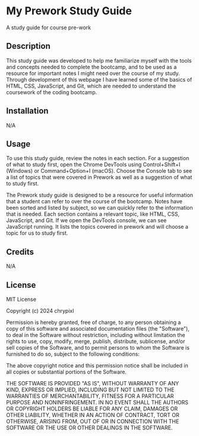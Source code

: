 # My Prework Study Guide
A study guide for course pre-work

## Description

This study guide was developed to help me familiarize myself with the tools and concepts needed to complete the bootcamp, and to be used as a resource for important notes I might need over the course of my study. Through development of this webpage I have learned some of the basics of HTML, CSS, JavaScript, and Git, which are needed to understand the coursework of the coding bootcamp.

## Installation

N/A

## Usage

To use this study guide, review the notes in each section. For a suggestion of what to study first, open the Chrome DevTools using Control+Shift+I (Windows) or Command+Option+I (macOS). Choose the Console tab to see a list of topics that were covered in Prework as well as a suggestion of what to study first.

The Prework study guide is designed to be a resource for useful information that a student can refer to over the course of the bootcamp. Notes have been sorted and listed by subject, so we can quickly refer to the information that is needed. Each section contains a relevant topic, like HTML, CSS, JavaScript, and Git. If we open the DevTools console, we can see JavaScript running. It lists the topics covered in prework and will choose a topic for us to study first.

## Credits

N/A

## License

MIT License

Copyright (c) 2024 chrypixl

Permission is hereby granted, free of charge, to any person obtaining a copy
of this software and associated documentation files (the "Software"), to deal
in the Software without restriction, including without limitation the rights
to use, copy, modify, merge, publish, distribute, sublicense, and/or sell
copies of the Software, and to permit persons to whom the Software is
furnished to do so, subject to the following conditions:

The above copyright notice and this permission notice shall be included in all
copies or substantial portions of the Software.

THE SOFTWARE IS PROVIDED "AS IS", WITHOUT WARRANTY OF ANY KIND, EXPRESS OR
IMPLIED, INCLUDING BUT NOT LIMITED TO THE WARRANTIES OF MERCHANTABILITY,
FITNESS FOR A PARTICULAR PURPOSE AND NONINFRINGEMENT. IN NO EVENT SHALL THE
AUTHORS OR COPYRIGHT HOLDERS BE LIABLE FOR ANY CLAIM, DAMAGES OR OTHER
LIABILITY, WHETHER IN AN ACTION OF CONTRACT, TORT OR OTHERWISE, ARISING FROM,
OUT OF OR IN CONNECTION WITH THE SOFTWARE OR THE USE OR OTHER DEALINGS IN THE
SOFTWARE.